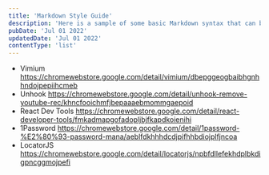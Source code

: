 ```yaml
---
title: 'Markdown Style Guide'
description: 'Here is a sample of some basic Markdown syntax that can be used when writing Markdown content in Astro.'
pubDate: 'Jul 01 2022'
updatedDate: 'Jul 01 2022'
contentType: 'list'
---
```

- Vimium https://chromewebstore.google.com/detail/vimium/dbepggeogbaibhgnhhndojpepiihcmeb
- Unhook https://chromewebstore.google.com/detail/unhook-remove-youtube-rec/khncfooichmfjbepaaaebmommgaepoid
- React Dev Tools https://chromewebstore.google.com/detail/react-developer-tools/fmkadmapgofadopljbjfkapdkoienihi
- 1Password https://chromewebstore.google.com/detail/1password-%E2%80%93-password-mana/aeblfdkhhhdcdjpifhhbdiojplfjncoa
- LocatorJS https://chromewebstore.google.com/detail/locatorjs/npbfdllefekhdplbkdigpncggmojpefi
